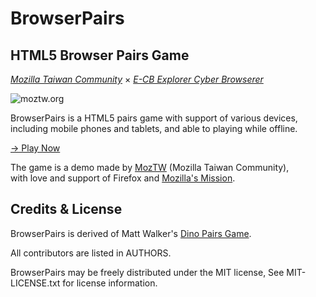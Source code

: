 BrowserPairs
============
HTML5 Browser Pairs Game
--------------------------------------------------------------------------

_[Mozilla Taiwan Community](http://moztw.org)_ × _[E-CB Explorer Cyber Browserer](http://blog.yam.com/ECBp/article/44076465)_

![moztw.org](http://moztw.org/foxmosa/game/pairs/images/icon128.jpg)


BrowserPairs is a HTML5 pairs game with support of various devices,  
including mobile phones and tablets, and able to playing while offline.


[→ Play Now](http://moztw.org/foxmosa/game/pairs)


The game is a demo made by [MozTW](http://moztw.org) (Mozilla Taiwan Community),  
with love and support of Firefox and [Mozilla's Mission](http://www.mozilla.org/about/mission.html).



Credits & License
-----------------

BrowserPairs is derived of Matt Walker's [Dino Pairs Game](https://github.com/zammer/Dino_Pairs).

All contributors are listed in AUTHORS.


BrowserPairs may be freely distributed under the MIT license, See MIT-LICENSE.txt for license information.
